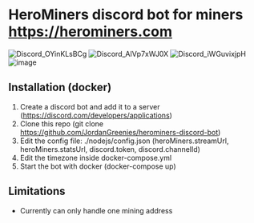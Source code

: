 # HeroMiners discord bot for miners https://herominers.com
![Discord_OYinKLsBCg](https://github.com/user-attachments/assets/aea3addd-6b77-4cd9-a894-713625e72a65)
![Discord_AlVp7xWJ0X](https://github.com/user-attachments/assets/2afc3697-45d6-4078-90c8-ef8d439d6b9d)
![Discord_iWGuvixjpH](https://github.com/user-attachments/assets/685d9669-789f-40a5-9fd6-bc10a4bc7a8a)
![image](https://github.com/user-attachments/assets/bd6017f4-f46c-4e0f-aa17-24a29410498d)


## Installation (docker)
 1. Create a discord bot and add it to a server (https://discord.com/developers/applications)
 2. Clone this repo (git clone https://github.com/JordanGreenies/herominers-discord-bot)
 3. Edit the config file: ./nodejs/config.json (heroMiners.streamUrl, heroMiners.statsUrl, discord.token, discord.channelId)
 4. Edit the timezone inside docker-compose.yml
 5. Start the bot with docker (docker-compose up)

## Limitations
* Currently can only handle one mining address

